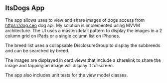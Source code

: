 ## ItsDogs App
The app allows uses to view and share images of dogs access from https://dog.ceo dog api. 
My solution is implemented using MVVM architecture.
The UI uses a master/detail pattern to display the images in a 2 column grid on iPads or a single column list on iPhones.

The breed list uses a collapsable DisclosureGroup to display the subbreeds and can be searched by breed.

The images are displayed in card views that include a sharelink to share the image and tapping an image will display it fullscreen.

The app also includes unit tests for the view model classes.
